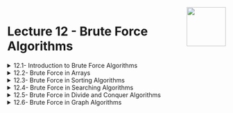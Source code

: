 <img align="right" width="90" height="90" src="https://github.com/cs-MohamedAyman/Computer-Science-Textbooks/blob/master/logos/algorithms.jpg">

# Lecture 12 - Brute Force Algorithms

<details>
	<summary>12.1- Introduction to Brute Force Algorithms</summary>

</details>

<details>
	<summary>12.2- Brute Force in Arrays</summary>

</details>

<details>
	<summary>12.3- Brute Force in Sorting Algorithms</summary>

</details>

<details>
	<summary>12.4- Brute Force in Searching Algorithms</summary>

</details>

<details>
	<summary>12.5- Brute Force in Divide and Conquer Algorithms</summary>

</details>

<details>
	<summary>12.6- Brute Force in Graph Algorithms</summary>

</details>
